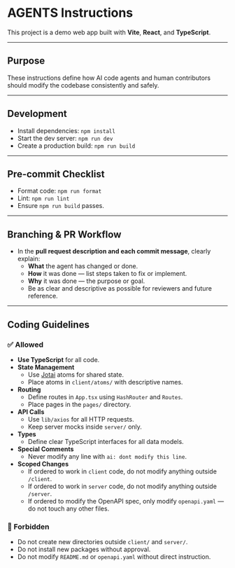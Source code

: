 # AGENTS Instructions

This project is a demo web app built with **Vite**, **React**, and **TypeScript**.

---

## Purpose

These instructions define how AI code agents and human contributors should modify the codebase consistently and safely.

---

## Development

- Install dependencies: `npm install`
- Start the dev server: `npm run dev`
- Create a production build: `npm run build`

---

## Pre-commit Checklist

- Format code: `npm run format`
- Lint: `npm run lint`
- Ensure `npm run build` passes.

---

## Branching & PR Workflow

- In the **pull request description and each commit message**, clearly explain:
  - **What** the agent has changed or done.
  - **How** it was done — list steps taken to fix or implement.
  - **Why** it was done — the purpose or goal.
  - Be as clear and descriptive as possible for reviewers and future reference.

---

## Coding Guidelines

### ✅ Allowed

- **Use TypeScript** for all code.
- **State Management**
  - Use [Jotai](https://jotai.org/) atoms for shared state.
  - Place atoms in `client/atoms/` with descriptive names.
- **Routing**
  - Define routes in `App.tsx` using `HashRouter` and `Routes`.
  - Place pages in the `pages/` directory.
- **API Calls**
  - Use `lib/axios` for all HTTP requests.
  - Keep server mocks inside `server/` only.
- **Types**
  - Define clear TypeScript interfaces for all data models.
- **Special Comments**
  - Never modify any line with `ai: dont modify this line`.
- **Scoped Changes**
  - If ordered to work in `client` code, do not modify anything outside `/client`.
  - If ordered to work in `server` code, do not modify anything outside `/server`.
  - If ordered to modify the OpenAPI spec, only modify `openapi.yaml` — do not touch any other files.

### 🚫 Forbidden

- Do not create new directories outside `client/` and `server/`.
- Do not install new packages without approval.
- Do not modify `README.md` or `openapi.yaml` without direct instruction.


